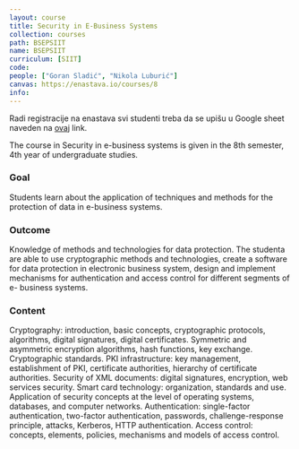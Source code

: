 ```yaml
---
layout: course
title: Security in E-Business Systems
collection: courses
path: BSEPSIIT
name: BSEPSIIT
curriculum: [SIIT]
code:
people: ["Goran Sladić", "Nikola Luburić"]
canvas: https://enastava.io/courses/8
info:
---
```


Radi registracije na enastava svi studenti treba da se upišu u Google sheet naveden na [ovaj](https://docs.google.com/spreadsheets/d/1eMX2czCYv_COph0x4tqFxIJsmrRwIyA8cbBBV7iLMlU/edit?usp=sharing) link.


The course in Security in e-business systems is given in the 8th semester, 4th year of undergraduate studies.


### Goal 

Students learn about the application of techniques and methods for the protection of data in e-business systems.

### Outcome 

Knowledge of methods and technologies for data protection. The studenta are able to use cryptographic methods and technologies, create a software for data protection in electronic business system, design and implement mechanisms for authentication and access control for different segments of e- business systems.

### Content 

Cryptography: introduction, basic concepts, cryptographic protocols, algorithms, digital signatures, digital certificates. Symmetric and asymmetric encryption algorithms, hash functions, key exchange. Cryptographic standards. PKI infrastructure: key management, establishment of PKI, certificate authorities, hierarchy of certificate authorities. Security of XML documents: digital signatures, encryption, web services security. Smart card technology: organization, standards and use. Application of security concepts at the level of operating systems, databases, and computer networks. Authentication: single-factor authentication, two-factor authentication, passwords, challenge-response principle, attacks, Kerberos, HTTP authentication. Access control: concepts, elements, policies, mechanisms and models of access control.